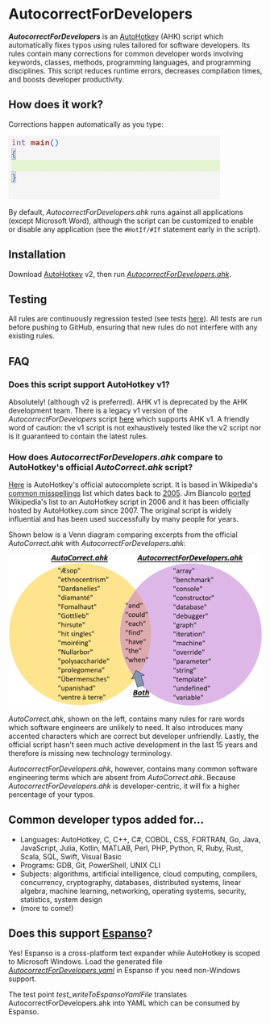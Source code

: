 # AutocorrectForDevelopers
**_AutocorrectForDevelopers_** is an [AutoHotkey](https://www.autohotkey.com/) (AHK) script which automatically fixes typos using rules tailored for software developers. Its rules contain many corrections for common developer words involving keywords, classes, methods, programming languages, and programming disciplines. This script reduces runtime errors, decreases compilation times, and boosts developer productivity.

## How does it work?
Corrections happen automatically as you type:

![Autocorrect](assets/cpp.gif)

By default, *AutocorrectForDevelopers.ahk* runs against all applications (except Microsoft Word), although the script can be customized to enable or disable any application (see the `#HotIf/#If` statement early in the script).

## Installation
Download [AutoHotkey](https://www.autohotkey.com/) v2, then run [*AutocorrectForDevelopers.ahk*](AutocorrectForDevelopers.ahk).

## Testing
All rules are continuously regression tested (see tests [here](https://github.com/tnear/AutocorrectForDevelopers/tree/main/test)). All tests are run before pushing to GitHub, ensuring that new rules do not interfere with any existing rules.

## FAQ
### Does this script support AutoHotkey v1?
Absolutely! (although v2 is preferred). AHK v1 is deprecated by the AHK development team. There is a legacy v1 version of the *AutocorrectForDevelopers* script [here](assets/AutocorrectForDevelopersV1Legacy.ahk) which supports AHK v1. A friendly word of caution: the v1 script is not exhaustively tested like the v2 script nor is it guaranteed to contain the latest rules.

### How does *AutocorrectForDevelopers.ahk* compare to AutoHotkey's official *AutoCorrect.ahk* script?
[Here](https://www.autohotkey.com/download/AutoCorrect.ahk) is AutoHotkey's official autocomplete script. It is based in Wikipedia's [common misspellings](https://en.wikipedia.org/wiki/Wikipedia:Lists_of_common_misspellings/For_machines) list which dates back to [2005](https://en.wikipedia.org/w/index.php?title=Wikipedia:Lists_of_common_misspellings/For_machines&oldid=11834258). Jim Biancolo [ported](https://www.biancolo.com/blog/autocorrect/) Wikipedia's list to an AutoHotkey script in 2006 and it has been officially hosted by AutoHotkey.com since 2007. The original script is widely influential and has been used successfully by many people for years.

Shown below is a Venn diagram comparing excerpts from the official *AutoCorrect.ahk* with *AutocorrectForDevelopers.ahk*:

![Venn diagram](assets/VennDiagram.png)

*AutoCorrect.ahk*, shown on the left, contains many rules for rare words which software engineers are unlikely to need. It also introduces many accented characters which are correct but developer unfriendly. Lastly, the official script hasn't seen much active development in the last 15 years and therefore is missing new technology terminology.

*AutocorrectForDevelopers.ahk*, however, contains many common software engineering terms which are absent from *AutoCorrect.ahk*. Because *AutocorrectForDevelopers.ahk* is developer-centric, it will fix a higher percentage of your typos.

## Common developer typos added for...
- Languages: AutoHotkey, C, C++, C#, COBOL, CSS, FORTRAN, Go, Java, JavaScript, Julia, Kotlin, MATLAB, Perl, PHP, Python, R, Ruby, Rust, Scala, SQL, Swift, Visual Basic
- Programs: GDB, Git, PowerShell, UNIX CLI
- Subjects: algorithms, artificial intelligence, cloud computing, compilers, concurrency, cryptography, databases, distributed systems, linear algebra, machine learning, networking, operating systems, security, statistics, system design
- (more to come!)

## Does this support [Espanso](https://github.com/espanso/espanso)?
Yes! Espanso is a cross-platform text expander while AutoHotkey is scoped to Microsoft Windows. Load the generated file [*AutocorrectForDevelopers.yaml*](AutocorrectForDevelopers.yaml) in Espanso if you need non-Windows support.

The test point *test_writeToEspansoYamlFile* translates AutocorrectForDevelopers.ahk into YAML which can be consumed by Espanso.
